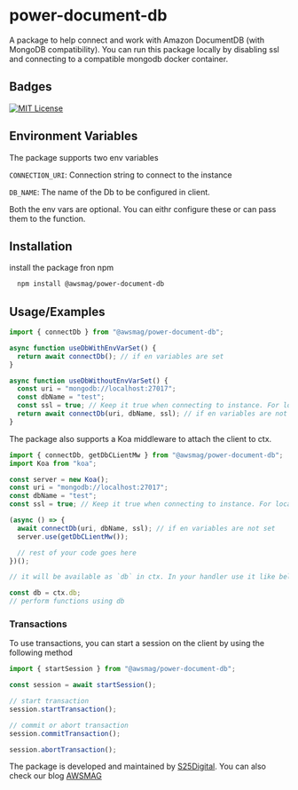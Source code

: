# power-document-db

A package to help connect and work with Amazon DocumentDB (with MongoDB compatibility). You can run this package locally by disabling ssl and connecting to a compatible mongodb docker container.

## Badges

[![MIT License](https://img.shields.io/badge/License-MIT-green.svg)](https://choosealicense.com/licenses/mit/)

## Environment Variables

The package supports two env variables

`CONNECTION_URI`: Connection string to connect to the instance

`DB_NAME`: The name of the Db to be configured in client.

Both the env vars are optional. You can eithr configure these or can pass them to the function.

## Installation

install the package fron npm

```bash
  npm install @awsmag/power-document-db
```

## Usage/Examples

```javascript
import { connectDb } from "@awsmag/power-document-db";

async function useDbWithEnvVarSet() {
  return await connectDb(); // if en variables are set
}

async function useDbWithoutEnvVarSet() {
  const uri = "mongodb://localhost:27017";
  const dbName = "test";
  const ssl = true; // Keep it true when connecting to instance. For local testing and docker container keep it false
  return await connectDb(uri, dbName, ssl); // if en variables are not set
}
```

The package also supports a Koa middleware to attach the client to ctx.

```javascript
import { connectDb, getDbCLientMw } from "@awsmag/power-document-db";
import Koa from "koa";

const server = new Koa();
const uri = "mongodb://localhost:27017";
const dbName = "test";
const ssl = true; // Keep it true when connecting to instance. For local testing and docker container keep it false

(async () => {
  await connectDb(uri, dbName, ssl); // if en variables are not set
  server.use(getDbCLientMw());

  // rest of your code goes here
})();

// it will be available as `db` in ctx. In your handler use it like below.

const db = ctx.db;
// perform functions using db
```

### Transactions

To use transactions, you can start a session on the client by using the following method

```javascript
import { startSession } from "@awsmag/power-document-db";

const session = await startSession();

// start transaction
session.startTransaction();

// commit or abort transaction
session.commitTransaction();

session.abortTransaction();

```

The package is developed and maintained by [S25Digital](https://s25.digital). You can also check our blog [AWSMAG](https://awsmag.com)
